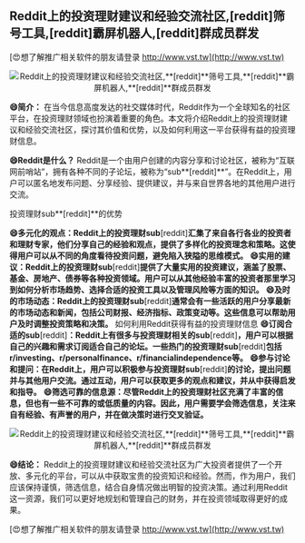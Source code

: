 ## **Reddit上的投资理财建议和经验交流社区,**[reddit]**筛号工具,**[reddit]**霸屏机器人,**[reddit]**群成员群发**

[😍想了解推广相关软件的朋友请登录 http://www.vst.tw](http://www.vst.tw)

 <center><img src="https://vst.tw/MP4/tuiguang/png/3.png" alt="Reddit上的投资理财建议和经验交流社区,**[reddit]**筛号工具,**[reddit]**霸屏机器人,**[reddit]**群成员群发"></center>

**😄简介：**
在当今信息高度发达的社交媒体时代，Reddit作为一个全球知名的社区平台，在投资理财领域也扮演着重要的角色。本文将介绍Reddit上的投资理财建议和经验交流社区，探讨其价值和优势，以及如何利用这一平台获得有益的投资理财信息。

**😄Reddit是什么？**
Reddit是一个由用户创建的内容分享和讨论社区，被称为“互联网前哨站”，拥有各种不同的子论坛，被称为“sub**[reddit]**”。在Reddit上，用户可以匿名地发布问题、分享经验、提供建议，并与来自世界各地的其他用户进行交流。

投资理财sub**[reddit]**的优势

**😄多元化的观点：Reddit上的投资理财sub**[reddit]**汇集了来自各行各业的投资者和理财专家，他们分享自己的经验和观点，提供了多样化的投资理念和策略。这使得用户可以从不同的角度看待投资问题，避免陷入狭隘的思维模式。**
**😄实用的建议：Reddit上的投资理财sub**[reddit]**提供了大量实用的投资建议，涵盖了股票、基金、房地产、债券等各种投资领域。用户可以从其他经验丰富的投资者那里学习到如何分析市场趋势、选择合适的投资工具以及管理风险等方面的知识。**
**😄及时的市场动态：Reddit上的投资理财sub**[reddit]**通常会有一些活跃的用户分享最新的市场动态和新闻，包括公司财报、经济指标、政策变动等。这些信息可以帮助用户及时调整投资策略和决策。**
如何利用Reddit获得有益的投资理财信息
**😄订阅合适的sub**[reddit]**：Reddit上有很多与投资理财相关的sub**[reddit]**，用户可以根据自己的兴趣和需求订阅适合自己的论坛。一些热门的投资理财sub**[reddit]**包括r/investing、r/personalfinance、r/financialindependence等。**
**😄参与讨论和提问：在Reddit上，用户可以积极参与投资理财sub**[reddit]**的讨论，提出问题并与其他用户交流。通过互动，用户可以获取更多的观点和建议，并从中获得启发和指导。**
**😄筛选可靠的信息源：尽管Reddit上的投资理财社区充满了丰富的信息，但也有一些不可靠的或低质量的内容。因此，用户需要学会筛选信息，关注来自有经验、有声誉的用户，并在做决策时进行交叉验证。**

 <center><img src="https://vst.tw/MP4/tuiguang/png/5.png" alt="Reddit上的投资理财建议和经验交流社区,**[reddit]**筛号工具,**[reddit]**霸屏机器人,**[reddit]**群成员群发"></center>

**😄结论：**
Reddit上的投资理财建议和经验交流社区为广大投资者提供了一个开放、多元化的平台，可以从中获取宝贵的投资知识和经验。然而，作为用户，我们应该保持谨慎，筛选信息，结合自身情况做出明智的投资决策。通过利用Reddit这一资源，我们可以更好地规划和管理自己的财务，并在投资领域取得更好的成果。

[😍想了解推广相关软件的朋友请登录 http://www.vst.tw](http://www.vst.tw)



